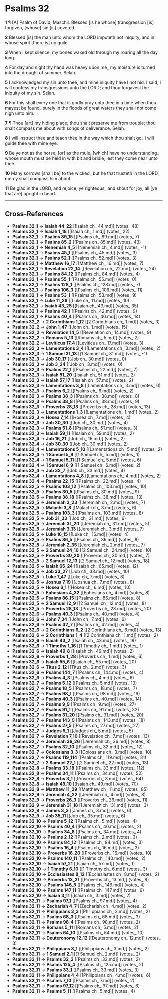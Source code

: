 # Psalms 32

**1** ¶ [A] Psalm of David, Maschil. Blessed [is he whose] transgression [is] forgiven, [whose] sin [is] covered.

**2** Blessed [is] the man unto whom the LORD imputeth not iniquity, and in whose spirit [there is] no guile.

**3** When I kept silence, my bones waxed old through my roaring all the day long.

**4** For day and night thy hand was heavy upon me_ my moisture is turned into the drought of summer. Selah.

**5** I acknowledged my sin unto thee, and mine iniquity have I not hid. I said, I will confess my transgressions unto the LORD; and thou forgavest the iniquity of my sin. Selah.

**6** For this shall every one that is godly pray unto thee in a time when thou mayest be found_ surely in the floods of great waters they shall not come nigh unto him.

**7** ¶ Thou [art] my hiding place; thou shalt preserve me from trouble; thou shalt compass me about with songs of deliverance. Selah.

**8** I will instruct thee and teach thee in the way which thou shalt go_ I will guide thee with mine eye.

**9** Be ye not as the horse, [or] as the mule, [which] have no understanding_ whose mouth must be held in with bit and bridle, lest they come near unto thee.

**10** Many sorrows [shall be] to the wicked_ but he that trusteth in the LORD, mercy shall compass him about.

**11** Be glad in the LORD, and rejoice, ye righteous_ and shout for joy, all [ye that are] upright in heart.

---

## Cross-References

- **Psalms 32_1** → **Isaiah 44_22** [[Isaiah ch_ 44.md]] (votes_ 48)
- **Psalms 32_1** → **Isaiah 1_18** [[Isaiah ch_ 1.md]] (votes_ 22)
- **Psalms 32_1** → **Psalms 89_15** [[Psalms ch_ 89.md]] (votes_ 7)
- **Psalms 32_1** → **Psalms 85_2** [[Psalms ch_ 85.md]] (votes_ 43)
- **Psalms 32_1** → **Nehemiah 4_5** [[Nehemiah ch_ 4.md]] (votes_ -1)
- **Psalms 32_1** → **Psalms 45_1** [[Psalms ch_ 45.md]] (votes_ 3)
- **Psalms 32_1** → **Psalms 52_1** [[Psalms ch_ 52.md]] (votes_ 3)
- **Psalms 32_1** → **Matthew 16_17** [[Matthew ch_ 16.md]] (votes_ 7)
- **Psalms 32_1** → **Revelation 22_14** [[Revelation ch_ 22.md]] (votes_ 24)
- **Psalms 32_1** → **Psalms 84_12** [[Psalms ch_ 84.md]] (votes_ 4)
- **Psalms 32_1** → **Psalms 55_1** [[Psalms ch_ 55.md]] (votes_ 0)
- **Psalms 32_1** → **Psalms 128_1** [[Psalms ch_ 128.md]] (votes_ 7)
- **Psalms 32_1** → **Psalms 106_3** [[Psalms ch_ 106.md]] (votes_ 11)
- **Psalms 32_1** → **Psalms 53_1** [[Psalms ch_ 53.md]] (votes_ 9)
- **Psalms 32_1** → **Luke 11_28** [[Luke ch_ 11.md]] (votes_ 10)
- **Psalms 32_1** → **Isaiah 43_25** [[Isaiah ch_ 43.md]] (votes_ 35)
- **Psalms 32_1** → **Psalms 42_1** [[Psalms ch_ 42.md]] (votes_ 9)
- **Psalms 32_1** → **Psalms 40_4** [[Psalms ch_ 40.md]] (votes_ 14)
- **Psalms 32_2** → **2 Corinthians 1_12** [[2 Corinthians ch_ 1.md]] (votes_ 3)
- **Psalms 32_2** → **John 1_47** [[John ch_ 1.md]] (votes_ 15)
- **Psalms 32_2** → **Revelation 14_5** [[Revelation ch_ 14.md]] (votes_ 9)
- **Psalms 32_2** → **Romans 5_13** [[Romans ch_ 5.md]] (votes_ 2)
- **Psalms 32_2** → **Leviticus 17_4** [[Leviticus ch_ 17.md]] (votes_ 3)
- **Psalms 32_3** → **Lamentations 3_4** [[Lamentations ch_ 3.md]] (votes_ 2)
- **Psalms 32_3** → **1 Samuel 31_13** [[1 Samuel ch_ 31.md]] (votes_ -1)
- **Psalms 32_3** → **Job 30_17** [[Job ch_ 30.md]] (votes_ 0)
- **Psalms 32_3** → **Job 3_24** [[Job ch_ 3.md]] (votes_ 0)
- **Psalms 32_3** → **Psalms 22_1** [[Psalms ch_ 22.md]] (votes_ 7)
- **Psalms 32_3** → **Isaiah 51_20** [[Isaiah ch_ 51.md]] (votes_ 2)
- **Psalms 32_3** → **Isaiah 57_17** [[Isaiah ch_ 57.md]] (votes_ 2)
- **Psalms 32_3** → **Lamentations 3_8** [[Lamentations ch_ 3.md]] (votes_ 6)
- **Psalms 32_3** → **Psalms 6_2** [[Psalms ch_ 6.md]] (votes_ 2)
- **Psalms 32_3** → **Psalms 38_3** [[Psalms ch_ 38.md]] (votes_ 8)
- **Psalms 32_3** → **Psalms 38_8** [[Psalms ch_ 38.md]] (votes_ 9)
- **Psalms 32_3** → **Proverbs 28_13** [[Proverbs ch_ 28.md]] (votes_ 13)
- **Psalms 32_3** → **Lamentations 1_3** [[Lamentations ch_ 1.md]] (votes_ 2)
- **Psalms 32_3** → **Hosea 7_14** [[Hosea ch_ 7.md]] (votes_ 4)
- **Psalms 32_3** → **Job 30_30** [[Job ch_ 30.md]] (votes_ 4)
- **Psalms 32_3** → **Psalms 51_8** [[Psalms ch_ 51.md]] (votes_ 3)
- **Psalms 32_3** → **Isaiah 59_11** [[Isaiah ch_ 59.md]] (votes_ 2)
- **Psalms 32_4** → **Job 16_21** [[Job ch_ 16.md]] (votes_ 2)
- **Psalms 32_4** → **Job 30_30** [[Job ch_ 30.md]] (votes_ 2)
- **Psalms 32_4** → **Lamentations 5_10** [[Lamentations ch_ 5.md]] (votes_ 2)
- **Psalms 32_4** → **1 Samuel 5_9** [[1 Samuel ch_ 5.md]] (votes_ 1)
- **Psalms 32_4** → **1 Samuel 5_11** [[1 Samuel ch_ 5.md]] (votes_ 6)
- **Psalms 32_4** → **1 Samuel 6_9** [[1 Samuel ch_ 6.md]] (votes_ 2)
- **Psalms 32_4** → **Job 33_7** [[Job ch_ 33.md]] (votes_ 4)
- **Psalms 32_4** → **Lamentations 4_8** [[Lamentations ch_ 4.md]] (votes_ 2)
- **Psalms 32_4** → **Psalms 22_15** [[Psalms ch_ 22.md]] (votes_ 4)
- **Psalms 32_5** → **Psalms 103_12** [[Psalms ch_ 103.md]] (votes_ 10)
- **Psalms 32_5** → **Psalms 30_5** [[Psalms ch_ 30.md]] (votes_ 9)
- **Psalms 32_5** → **Psalms 38_18** [[Psalms ch_ 38.md]] (votes_ 13)
- **Psalms 32_5** → **Jeremiah 2_23** [[Jeremiah ch_ 2.md]] (votes_ 7)
- **Psalms 32_5** → **Malachi 3_8** [[Malachi ch_ 3.md]] (votes_ 6)
- **Psalms 32_5** → **Psalms 103_3** [[Psalms ch_ 103.md]] (votes_ 8)
- **Psalms 32_5** → **Job 31_33** [[Job ch_ 31.md]] (votes_ 6)
- **Psalms 32_5** → **Jeremiah 31_20** [[Jeremiah ch_ 31.md]] (votes_ 5)
- **Psalms 32_5** → **Jeremiah 3_13** [[Jeremiah ch_ 3.md]] (votes_ 7)
- **Psalms 32_5** → **Luke 16_15** [[Luke ch_ 16.md]] (votes_ 4)
- **Psalms 32_5** → **Psalms 86_5** [[Psalms ch_ 86.md]] (votes_ 8)
- **Psalms 32_5** → **Jeremiah 2_35** [[Jeremiah ch_ 2.md]] (votes_ 7)
- **Psalms 32_5** → **2 Samuel 24_10** [[2 Samuel ch_ 24.md]] (votes_ 10)
- **Psalms 32_5** → **Proverbs 30_20** [[Proverbs ch_ 30.md]] (votes_ 7)
- **Psalms 32_5** → **2 Samuel 12_13** [[2 Samuel ch_ 12.md]] (votes_ 18)
- **Psalms 32_5** → **Isaiah 65_24** [[Isaiah ch_ 65.md]] (votes_ 12)
- **Psalms 32_5** → **Job 33_27** [[Job ch_ 33.md]] (votes_ 10)
- **Psalms 32_5** → **Luke 7_47** [[Luke ch_ 7.md]] (votes_ 8)
- **Psalms 32_5** → **Joshua 7_19** [[Joshua ch_ 7.md]] (votes_ 8)
- **Psalms 32_5** → **Hosea 6_1** [[Hosea ch_ 6.md]] (votes_ 10)
- **Psalms 32_5** → **Ephesians 4_32** [[Ephesians ch_ 4.md]] (votes_ 8)
- **Psalms 32_5** → **Psalms 86_15** [[Psalms ch_ 86.md]] (votes_ 8)
- **Psalms 32_5** → **2 Samuel 12_9** [[2 Samuel ch_ 12.md]] (votes_ 8)
- **Psalms 32_5** → **Proverbs 28_13** [[Proverbs ch_ 28.md]] (votes_ 20)
- **Psalms 32_6** → **Psalms 40_3** [[Psalms ch_ 40.md]] (votes_ 4)
- **Psalms 32_6** → **John 7_34** [[John ch_ 7.md]] (votes_ 6)
- **Psalms 32_6** → **Psalms 42_7** [[Psalms ch_ 42.md]] (votes_ 4)
- **Psalms 32_6** → **2 Corinthians 6_2** [[2 Corinthians ch_ 6.md]] (votes_ 13)
- **Psalms 32_6** → **2 Corinthians 1_4** [[2 Corinthians ch_ 1.md]] (votes_ 2)
- **Psalms 32_6** → **Isaiah 43_2** [[Isaiah ch_ 43.md]] (votes_ 18)
- **Psalms 32_6** → **1 Timothy 1_16** [[1 Timothy ch_ 1.md]] (votes_ 1)
- **Psalms 32_6** → **Isaiah 49_8** [[Isaiah ch_ 49.md]] (votes_ 2)
- **Psalms 32_6** → **Proverbs 1_28** [[Proverbs ch_ 1.md]] (votes_ 6)
- **Psalms 32_6** → **Isaiah 55_6** [[Isaiah ch_ 55.md]] (votes_ 20)
- **Psalms 32_6** → **Titus 2_12** [[Titus ch_ 2.md]] (votes_ 3)
- **Psalms 32_6** → **Psalms 144_7** [[Psalms ch_ 144.md]] (votes_ 4)
- **Psalms 32_6** → **Psalms 4_3** [[Psalms ch_ 4.md]] (votes_ 6)
- **Psalms 32_7** → **Psalms 5_12** [[Psalms ch_ 5.md]] (votes_ 10)
- **Psalms 32_7** → **Psalms 18_5** [[Psalms ch_ 18.md]] (votes_ 7)
- **Psalms 32_7** → **Psalms 98_1** [[Psalms ch_ 98.md]] (votes_ 16)
- **Psalms 32_7** → **Psalms 40_3** [[Psalms ch_ 40.md]] (votes_ 14)
- **Psalms 32_7** → **Psalms 9_9** [[Psalms ch_ 9.md]] (votes_ 27)
- **Psalms 32_7** → **Psalms 91_1** [[Psalms ch_ 91.md]] (votes_ 32)
- **Psalms 32_7** → **Psalms 31_20** [[Psalms ch_ 31.md]] (votes_ 20)
- **Psalms 32_7** → **Psalms 143_9** [[Psalms ch_ 143.md]] (votes_ 18)
- **Psalms 32_7** → **Psalms 27_5** [[Psalms ch_ 27.md]] (votes_ 27)
- **Psalms 32_7** → **Judges 5_1** [[Judges ch_ 5.md]] (votes_ 5)
- **Psalms 32_7** → **Revelation 7_10** [[Revelation ch_ 7.md]] (votes_ 13)
- **Psalms 32_7** → **Jeremiah 36_26** [[Jeremiah ch_ 36.md]] (votes_ 8)
- **Psalms 32_7** → **Psalms 32_10** [[Psalms ch_ 32.md]] (votes_ 12)
- **Psalms 32_7** → **Colossians 3_3** [[Colossians ch_ 3.md]] (votes_ 10)
- **Psalms 32_7** → **Psalms 119_114** [[Psalms ch_ 119.md]] (votes_ 31)
- **Psalms 32_7** → **2 Samuel 22_1** [[2 Samuel ch_ 22.md]] (votes_ 13)
- **Psalms 32_8** → **Psalms 33_18** [[Psalms ch_ 33.md]] (votes_ 112)
- **Psalms 32_8** → **Psalms 34_11** [[Psalms ch_ 34.md]] (votes_ 52)
- **Psalms 32_8** → **Proverbs 3_1** [[Proverbs ch_ 3.md]] (votes_ 64)
- **Psalms 32_8** → **Isaiah 49_10** [[Isaiah ch_ 49.md]] (votes_ 70)
- **Psalms 32_8** → **Matthew 11_29** [[Matthew ch_ 11.md]] (votes_ 85)
- **Psalms 32_9** → **Jeremiah 4_22** [[Jeremiah ch_ 4.md]] (votes_ 8)
- **Psalms 32_9** → **Proverbs 26_3** [[Proverbs ch_ 26.md]] (votes_ 11)
- **Psalms 32_9** → **Jeremiah 31_18** [[Jeremiah ch_ 31.md]] (votes_ 3)
- **Psalms 32_9** → **James 3_3** [[James ch_ 3.md]] (votes_ 6)
- **Psalms 32_9** → **Job 35_11** [[Job ch_ 35.md]] (votes_ 6)
- **Psalms 32_10** → **Psalms 5_12** [[Psalms ch_ 5.md]] (votes_ 4)
- **Psalms 32_10** → **Psalms 40_4** [[Psalms ch_ 40.md]] (votes_ 2)
- **Psalms 32_10** → **Psalms 34_8** [[Psalms ch_ 34.md]] (votes_ 4)
- **Psalms 32_10** → **Psalms 2_12** [[Psalms ch_ 2.md]] (votes_ 3)
- **Psalms 32_10** → **Psalms 84_12** [[Psalms ch_ 84.md]] (votes_ 3)
- **Psalms 32_10** → **Psalms 16_4** [[Psalms ch_ 16.md]] (votes_ 3)
- **Psalms 32_10** → **Proverbs 16_20** [[Proverbs ch_ 16.md]] (votes_ 10)
- **Psalms 32_10** → **Psalms 140_11** [[Psalms ch_ 140.md]] (votes_ 2)
- **Psalms 32_10** → **Isaiah 57_21** [[Isaiah ch_ 57.md]] (votes_ 1)
- **Psalms 32_10** → **1 Timothy 6_10** [[1 Timothy ch_ 6.md]] (votes_ 3)
- **Psalms 32_10** → **Ecclesiastes 8_12** [[Ecclesiastes ch_ 8.md]] (votes_ 2)
- **Psalms 32_10** → **Proverbs 13_21** [[Proverbs ch_ 13.md]] (votes_ 8)
- **Psalms 32_10** → **Psalms 146_5** [[Psalms ch_ 146.md]] (votes_ 4)
- **Psalms 32_10** → **Psalms 147_11** [[Psalms ch_ 147.md]] (votes_ 6)
- **Psalms 32_10** → **Isaiah 3_11** [[Isaiah ch_ 3.md]] (votes_ 2)
- **Psalms 32_11** → **Psalms 97_1** [[Psalms ch_ 97.md]] (votes_ 4)
- **Psalms 32_11** → **Zechariah 4_7** [[Zechariah ch_ 4.md]] (votes_ 2)
- **Psalms 32_11** → **Philippians 3_3** [[Philippians ch_ 3.md]] (votes_ 2)
- **Psalms 32_11** → **Psalms 68_3** [[Psalms ch_ 68.md]] (votes_ 3)
- **Psalms 32_11** → **Psalms 98_4** [[Psalms ch_ 98.md]] (votes_ 2)
- **Psalms 32_11** → **Romans 5_11** [[Romans ch_ 5.md]] (votes_ 2)
- **Psalms 32_11** → **Psalms 64_10** [[Psalms ch_ 64.md]] (votes_ 10)
- **Psalms 32_11** → **Deuteronomy 12_12** [[Deuteronomy ch_ 12.md]] (votes_ 3)
- **Psalms 32_11** → **Philippians 3_1** [[Philippians ch_ 3.md]] (votes_ 2)
- **Psalms 32_11** → **1 Samuel 2_1** [[1 Samuel ch_ 2.md]] (votes_ 2)
- **Psalms 32_11** → **Psalms 32_2** [[Psalms ch_ 32.md]] (votes_ 2)
- **Psalms 32_11** → **Psalms 125_4** [[Psalms ch_ 125.md]] (votes_ 2)
- **Psalms 32_11** → **Psalms 33_1** [[Psalms ch_ 33.md]] (votes_ 3)
- **Psalms 32_11** → **Philippians 4_4** [[Philippians ch_ 4.md]] (votes_ 6)
- **Psalms 32_11** → **Psalms 7_10** [[Psalms ch_ 7.md]] (votes_ 2)
- **Psalms 32_11** → **Psalms 97_12** [[Psalms ch_ 97.md]] (votes_ 6)
- **Psalms 32_11** → **Psalms 5_11** [[Psalms ch_ 5.md]] (votes_ 4)
